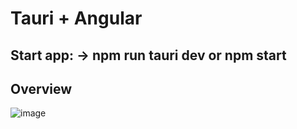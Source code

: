 # Tauri + Angular

## Start app: -> npm run tauri dev or npm start

## Overview
![image](https://github.com/madalinavarga/Fitness/assets/79206952/3666b052-fc97-4f03-bb7c-b398748c707b)
